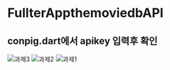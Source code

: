 # FullterAppthemoviedbAPI

## conpig.dart에서 apikey 입력후 확인



![과제3](https://user-images.githubusercontent.com/66759107/111861665-75885980-8993-11eb-987f-4b8155cc1897.jpg)
![과제2](https://user-images.githubusercontent.com/66759107/111861664-75885980-8993-11eb-875a-7f81a7aa6c15.jpg)
![과제1](https://user-images.githubusercontent.com/66759107/111861663-73be9600-8993-11eb-9314-ef2b832cd45a.jpg)
